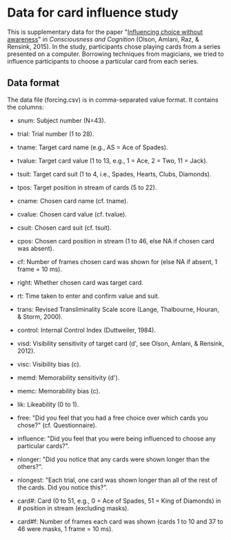 # Data for card influence study

This is supplementary data
for the paper "[Influencing choice without awareness](http://www.sciencedirect.com/science/article/pii/S1053810015000057)"
in *Consciousness and Cognition*
(Olson, Amlani, Raz, & Rensink, 2015).
In the study,
participants chose playing cards
from a series presented on a computer.
Borrowing techniques from magicians,
we tried to influence participants to choose
a particular card from each series.

## Data format

The data file (forcing.csv) is in comma-separated value format.
It contains the columns:

- snum:      Subject number (N=43).

- trial:     Trial number (1 to 28).

- tname:     Target card name (e.g., AS = Ace of Spades).

- tvalue:    Target card value (1 to 13, e.g., 1 = Ace, 2 = Two, 11 = Jack).

- tsuit:     Target card suit (1 to 4, i.e., Spades, Hearts, Clubs, Diamonds).

- tpos:      Target position in stream of cards (5 to 22).

- cname:     Chosen card name (cf. tname).

- cvalue:    Chosen card value (cf. tvalue).

- csuit:     Chosen card suit (cf. tsuit).

- cpos:      Chosen card position in stream (1 to 46, else NA if chosen card was absent).

- cf:        Number of frames chosen card was shown for (else NA if absent, 1 frame = 10 ms).

- right:     Whether chosen card was target card.

- rt:        Time taken to enter and confirm value and suit.

- trans:     Revised Transliminality Scale score (Lange, Thalbourne, Houran, & Storm, 2000).

- control:   Internal Control Index (Duttweiler, 1984).

- visd:      Visibility sensitivity of target card (d', see Olson, Amlani, & Rensink, 2012).

- visc:      Visibility bias (c).

- memd:      Memorability sensitivity (d').

- memc:      Memorability bias (c).

- lik:       Likeability (0 to 1).

- free:      "Did you feel that you had a free choice over which cards you chose?" (cf. Questionnaire).

- influence: "Did you feel that you were being influenced to choose any particular cards?".

- nlonger:   "Did you notice that any cards were shown longer than the others?".

- nlongest:  "Each trial, one card was shown longer than all of the rest of the cards. Did you notice this?".

- card#:     Card (0 to 51, e.g., 0 = Ace of Spades, 51 = King of Diamonds) in # position in stream (excluding masks).

- card#f:    Number of frames each card was shown (cards 1 to 10 and 37 to 46 were masks, 1 frame = 10 ms).
